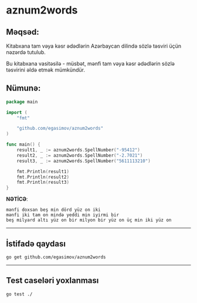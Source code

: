 # aznum2words

## Məqsəd:
Kitabxana tam vəya kəsr ədədlərin Azərbaycan dilində sözlə təsviri üçün nəzərdə tutulub.


Bu kitabxana vasitəsilə -  müsbət, mənfi tam vəya kəsr ədədlərin sözlə təsvirini əldə etmək mümkündür.


## Nümunə:

```go
package main

import (
	"fmt"

	"github.com/egasimov/aznum2words"
)

func main() {
	result1, _ := aznum2words.SpellNumber("-95412")
	result2, _ := aznum2words.SpellNumber("-2.7021")
	result3, _ := aznum2words.SpellNumber("5611113210")

	fmt.Println(result1)
	fmt.Println(result2)
	fmt.Println(result3)
}

```

**NƏTİCƏ**:
```text
mənfi doxsan beş min dörd yüz on iki
mənfi iki tam on mində yeddi min iyirmi bir
beş milyard altı yüz on bir milyon bir yüz on üç min iki yüz on
```
- - -
## İstifadə qaydası
```shell
go get github.com/egasimov/aznum2words
```

- - -

## Test caseləri yoxlanması
```shell
go test ./
```
